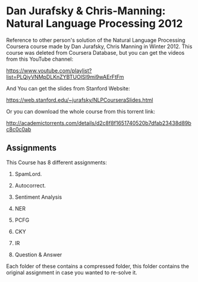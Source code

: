 # Dan Jurafsky & Chris-Manning: Natural Language Processing 2012
Reference to other person's solution of the Natural Language Processing Coursera course made by Dan Jurafsky, Chris Manning in Winter 2012. 
This course was deleted from Coursera Database, but you can get the videos from this YouTube channel:

https://www.youtube.com/playlist?list=PLQiyVNMpDLKnZYBTUOlSI9mi9wAErFtFm

And You can get the slides from Stanford Website:

https://web.stanford.edu/~jurafsky/NLPCourseraSlides.html

Or you can download the whole course from this torrent link:

http://academictorrents.com/details/d2c8f8f1651740520b7dfab23438d89bc8c0c0ab



## Assignments

This Course has 8 different assignments:

1. 
   SpamLord.

2. Autocorrect.
3. Sentiment Analysis
4. NER
5. PCFG
6. CKY
7. IR
8. Question & Answer

Each folder of these contains a compressed folder, this folder contains the original assignment in case you wanted to re-solve it.
